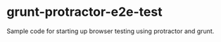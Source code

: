 grunt-protractor-e2e-test
=========================

Sample code for starting up browser testing using protractor and grunt.

